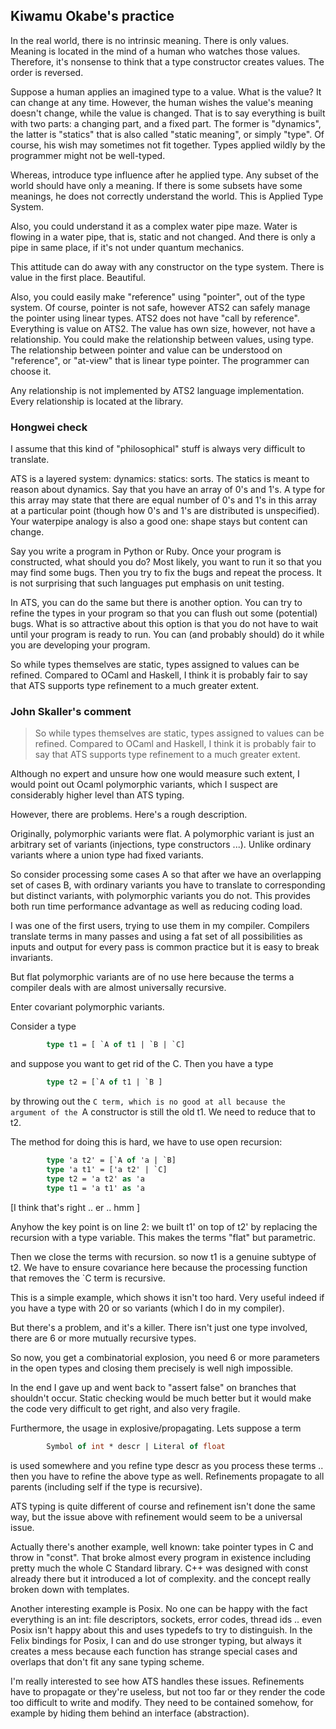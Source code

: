 ## Kiwamu Okabe's practice

In the real world, there is no intrinsic meaning. There is only values.
Meaning is located in the mind of a human who watches those values.
Therefore, it's nonsense to think that a type constructor creates values. The order is reversed.

Suppose a human applies an imagined type to a value. What is the value? It can change at any time.
However, the human wishes the value's meaning doesn't change, while the value is changed.
That is to say everything is built with two parts: a changing part, and a fixed part.
The former is "dynamics", the latter is "statics" that is also called "static meaning", or simply "type".
Of course, his wish may sometimes not fit together. Types applied wildly by the programmer might not be well-typed.

Whereas, introduce type influence after he applied type.
Any subset of the world should have only a meaning.
If there is some subsets have some meanings, he does not correctly understand the world.
This is Applied Type System.

Also, you could understand it as a complex water pipe maze.
Water is flowing in a water pipe, that is, static and not changed.
And there is only a pipe in same place, if it's not under quantum mechanics.

This attitude can do away with any constructor on the type system.
There is value in the first place. Beautiful.

Also, you could easily make "reference" using "pointer", out of the type system.
Of course, pointer is not safe, however ATS2 can safely manage the pointer using linear types.
ATS2 does not have "call by reference". Everything is value on ATS2.
The value has own size, however, not have a relationship.
You could make the relationship between values, using type.
The relationship between pointer and value can be understood on "reference", or "at-view" that is linear type pointer.
The programmer can choose it.

Any relationship is not implemented by ATS2 language implementation.
Every relationship is located at the library.

### Hongwei check

I assume that this kind of "philosophical" stuff is always very difficult
to translate.

ATS is a layered system: dynamics: statics: sorts. The statics is meant
to reason about dynamics. Say that you have an array of 0's and 1's. A type
for this array may state that there are equal number of 0's and 1's in
this array at a particular point (though how 0's and 1's are distributed
is unspecified). Your waterpipe analogy is also a good one: shape stays
but content can change.

Say you write a program in Python or Ruby. Once your program is constructed,
what should you do? Most likely, you want to run it so that you may find some bugs.
Then you try to fix the bugs and repeat the process. It is not surprising that such
languages put emphasis on unit testing.

In ATS, you can do the same but there is another option. You can try to refine the
types in your program so that you can flush out some (potential) bugs. What is so
attractive about this option is that you do not have to wait until your program is ready to
run. You can (and probably should) do it while you are developing your program.

So while types themselves are static, types assigned to values can be refined.
Compared to OCaml and Haskell, I think it is probably fair to say that ATS supports
type refinement to a much greater extent.

### John Skaller's comment

> So while types themselves are static, types assigned to values can be refined.
> Compared to OCaml and Haskell, I think it is probably fair to say that ATS supports
> type refinement to a much greater extent.

Although no expert and unsure how one would measure such extent,
I would point out Ocaml polymorphic variants, which I suspect are considerably
higher level than ATS typing.

However, there are problems. Here's a rough description.

Originally, polymorphic variants were flat. A polymorphic variant is just
an arbitrary set of variants (injections, type constructors ...).
Unlike ordinary variants where a union type had fixed variants.

So consider processing some cases A so that after we have
an overlapping set of cases B, with ordinary variants you have
to translate to corresponding but distinct variants, with polymorphic
variants you do not. This provides both run time performance advantage
as well as reducing coding load.

I was one of the first users, trying to use them in my compiler.
Compilers translate terms in many passes and using a fat set
of all possibilities as inputs and output for every pass is common
practice but it is easy to break invariants.

But flat polymorphic variants are of no use here because the terms a compiler
deals with are almost universally recursive.

Enter covariant polymorphic variants.

Consider a type

```ocaml
        type t1 = [ `A of t1 | `B | `C]
```

and suppose you want to get rid of the C. Then you have a type

```ocaml
        type t2 = [`A of t1 | `B ]
```

by throwing out the `C term, which is no good at all because the argument of
the `A constructor is still the old t1. We need to reduce that to t2.

The method for doing this is hard, we have to use open recursion:

```ocaml
        type 'a t2' = [`A of 'a | `B]
        type 'a t1' = ['a t2' | `C]
        type t2 = 'a t2' as 'a
        type t1 = 'a t1' as 'a
```

[I think that's right .. er .. hmm ]

Anyhow the key point is on line 2: we built t1' on top of t2' by replacing
the recursion with a type variable. This makes the terms "flat" but parametric.

Then we close the terms with recursion. so now t1 is a genuine subtype of t2.
We have to ensure covariance here because the processing function that removes
the `C term is recursive.

This is a simple example, which shows it isn't too hard. Very useful indeed
if you have a type with 20 or so variants (which I do in my compiler).

But there's a problem, and it's a killer. There isn't just one type involved,
there are 6 or more mutually recursive types.

So now, you get a combinatorial explosion, you need 6 or more parameters
in the open types and closing them precisely is well nigh impossible.

In the end I gave up and went back to "assert false" on branches that
shouldn't occur. Static checking would be much better but it would
make the code very difficult to get right, and also very fragile.

Furthermore, the usage in explosive/propagating. Lets suppose a term

```ocaml
        Symbol of int * descr | Literal of float
```

is used somewhere and you refine type descr as you process these terms ..
then you have to refine the above type as well. Refinements propagate to all
parents (including self if the type is recursive).

ATS typing is quite different of course and refinement isn't done the same way,
but the issue above with refinement would seem to be a universal issue.

Actually there's another example, well known: take pointer types in C and
throw in "const". That broke almost every program in existence including
pretty much the whole C Standard library. C++ was designed with const
already there but it introduced a lot of complexity. and the
concept really broken down with templates.

Another interesting example is Posix. No one can be happy with the fact
everything is an int: file descriptors, sockets, error codes, thread ids ..
even Posix isn't happy about this and uses typedefs to try to distinguish.
In the Felix bindings for Posix, I can and do use stronger typing,
but always it creates a mess because each function has strange special
cases and overlaps that don't fit any sane typing scheme.

I'm really interested to see how ATS handles these issues. Refinements
have to propagate or they're useless, but not too far or they render the
code too difficult to write and modify. They need to be contained somehow,
for example by hiding them behind an interface (abstraction).
